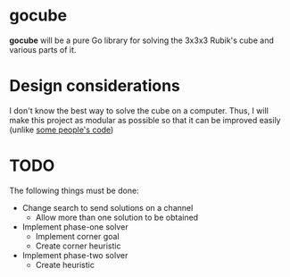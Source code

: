 # gocube

**gocube** will be a pure Go library for solving the 3x3x3 Rubik's cube and various parts of it.

# Design considerations

I don't know the best way to solve the cube on a computer. Thus, I will make this project as modular as possible so that it can be improved easily (unlike [some people's code](https://github.com/lgarron/shuang-chen-projects/blob/dee5de0485d20b6f7759e11b5aef248d9e0f2dda/min2phase-java/src/CoordCube.java#L225))

# TODO

The following things must be done:

 * Change search to send solutions on a channel
   * Allow more than one solution to be obtained
 * Implement phase-one solver
   * Implement corner goal
   * Create corner heuristic
 * Implement phase-two solver
   * Create heuristic
